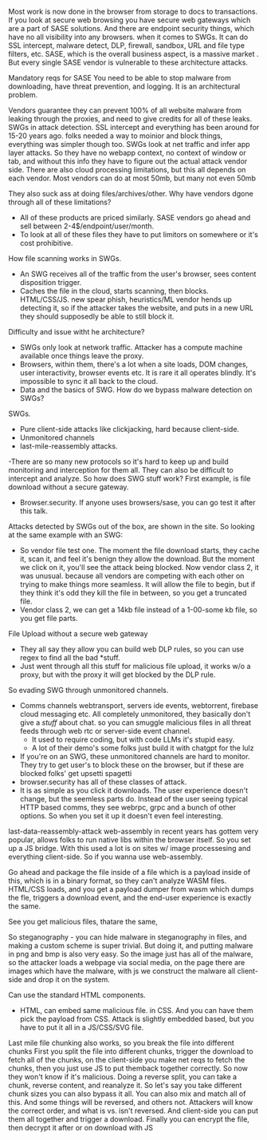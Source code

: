 
Most work is now done in the browser from storage to docs to transactions.
If you look at secure web browsing you have secure web gateways which are a part of SASE solutions. And there are endpoint security things, which have no all visibility into any browsers.  when it comes to SWGs.  It can do SSL intercept, malware detect, DLP, firewall, sandbox, URL and file type filters, etc. 
SASE, which is the overall business aspect, is a massive market .  But every single SASE vendor is vulnerable to these architecture attacks.

Mandatory reqs for SASE 
You need to be able to stop malware from downloading, have threat prevention, and logging.
It is an architectural problem. 

Vendors guarantee they can prevent 100% of all website malware from leaking through the proxies, and need to give credits for all of these leaks. 
SWGs in attack detection. 
SSL intercept and everything has been around for 15-20 years ago. 
folks needed a way to moinior and block things, everything was simpler though too.
SWGs look at net traffic and infer app layer attacks.  So they have no webapp context, no context of window or tab, and without this info they have to figure out the actual attack vendor side. 
There are also cloud processing limitations, but this all depends on each vendor. Most vendors can do at most 50mb, but many not even 50mb

They also suck ass at doing files/archives/other. 
Why have vendors dgone through all of these limitations?
- All of these products are priced similarly.  SASE vendors go ahead and sell between 2-4$/endpoint/user/month.
- To look at all of these files they have to put limitors on somewhere or it's cost prohibitive. 

How file scanning works in SWGs. 
- An SWG receives all of the traffic from the user's browser, sees content disposition trigger. 
- Caches the file in the cloud, starts scanning, then blocks.  HTML/CSS/JS. new spear phish, heuristics/ML vendor hends up detecting it, so if the attacker takes the website, and puts in a new URL they should supposedly be able to still block it. 

Difficulty and issue witht he architecture?
- SWGs only look at network traffic.  Attacker has a compute machine available once things leave the proxy.  
- Browsers, within them, there's a lot when a site loads, DOM changes, user interactivity, browser events etc.  It is rare it all operates blindly.  It's impossible to sync it all back to the cloud. 
- Data and the basics of SWG. How do we bypass malware detection on SWGs?

SWGs.
- Pure client-side attacks like clickjacking, hard because client-side.
- Unmonitored channels
- last-mile-reassembly attacks. 

-There are so many new protocols so it's hard to keep up and build monitoring and interception for them all.  They can also be difficult to intercept and analyze. 
So how does SWG stuff work?
First example, is file download without a secure gateway.
- Browser.security.  If anyone uses browsers/sase, you can go test it after this talk. 

Attacks detected by SWGs out of the box, are shown in the site. 
So looking at the same example with an SWG:

- So vendor file test one.  The moment the file download starts, they cache it, scan it, and feel it's benign they allow the download.  But the moment we click on it, you'll see the attack being blocked.  Now vendor class 2, it was unusual. because all vendors are competing with each other on trying to make things more seamless.  It will allow the file to begin, but if they think it's odd they kill the file in between, so you get a truncated file.
- Vendor class 2, we can get a 14kb file instead of a 1-00-some kb file, so you get file parts.

File Upload without a secure web gateway
- They all say they allow you can build web DLP rules, so you can use regex to find all the bad *stuff. 
- Just went through all this stuff for malicious file upload, it works w/o a proxy, but with the proxy it will get blocked by the DLP rule.

So evading SWG through unmonitored channels. 
- Comms channels webtransport, servers ide events, webtorrent, firebase cloud messaging etc. All completely unmonitored, they basically don't give a *stuff* about chat. so you can smuggle malicious files in all threat feeds through web rtc or server-side event channel. 
	- It used to require coding, but with code LLMs it's stupid easy.
	- A lot of their demo's some folks just build it with chatgpt for the lulz
- If you're on an SWG, these unmonitored channels are hard to monitor.  They try to get user's to block these on the browser, but if these are blocked folks' get upsetti spagetti
- browser.security has all of these classes of attack. 
- It is as simple as you click it downloads. The user experience doesn't change, but the seemless parts do.  Instead of the user seeing typical HTTP based comms, they see webrpc, grpc and a bunch of other options. So when you set it up it doesn't even feel interesting. 

last-data-reassembly-attack
	web-assembly in recent years has gottem very popular, allows folks to run native libs within the browser itself.  So you set up a JS bridge.  With this used a lot is on sites w/ image processesing and everything client-side. So if you wanna use web-assembly. 

Go ahead and package the file inside of a file which is a payload inside of this, which is in a binary format,  so they can't analyze WASM files. HTML/CSS loads, and you get a payload dumper from wasm which dumps the fle, triggers a download event, and the end-user experience is exactly the same. 

See you get malicious files, thatare the same, 

So steganography - you can hide malware in steganography in files, and making a custom scheme is super trivial. But doing it, and putting malware in png and bmp is also very easy. 
So the image just has all of the malware, so the attacker loads a webpage via social media,  on the page there are images which have the malware,  with js we construct the malware all client-side and drop it on the system. 

Can use the standard HTML components. 
- HTML, can embed same malicious file. in CSS.  And you can have them pick the payload from CSS. Attack is slightly embedded based, but you have to put it all in a JS/CSS/SVG file. 

Last mile file chunking also works,  so you break the file into different chunks
First you split the file into different chunks, trigger the download to fetch all of the chunks, on the client-side you make net reqs to fetch the chunks, then you just use JS to put themback together correctly. So now they won't know if it's malicious. 
Doing a reverse split, you can take a chunk, reverse content, and reanalyze it. So let's say you take different chunk sizes you can also bypass it all.  You can also mix and match all of this. And some things will be reversed, and others not.  Attackers will know the correct order, and what is vs. isn't reversed. And client-side you can put them all together and trigger a download. 
Finally you can encrypt the file, then decrypt it after or on download with JS
